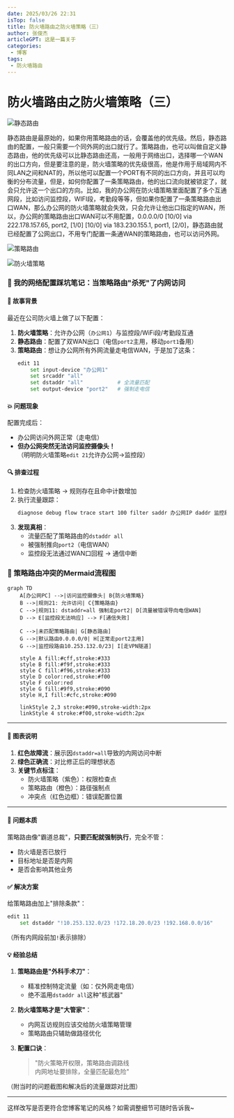 ```yaml
---
date: 2025/03/26 22:31
isTop: false
title: 防火墙路由之防火墙策略（三）
author: 张俊杰
articleGPT: 这是一篇关于
categories:
 - 博客
tags:
 - 防火墙路由
---
```


# 防火墙路由之防火墙策略（三）
<ArticleGPT />

![静态路由](https://gitee.com/zhangjunjiee/article-images/raw/master/images/20250326233236901.png)

静态路由是最原始的，如果你用策略路由的话，会覆盖他的优先级。然后，静态路由的配置，一般只需要一个同外网的出口就行了。策略路由，也可以叫做自定义静态路由，他的优先级可以比静态路由还高，一般用于网络出口，选择哪一个WAN的出口方向，但是要注意的是，防火墙策略的优先级很高，他是作用于局域网内不同LAN之间和NAT的，所以他可以配置一个PORT有不同的出口方向，并且可以均衡的分布流量，但是，如何你配置了一条策略路由，他的出口流向就被锁定了，就会只允许这一个出口的方向。比如，我的办公网在防火墙策略里面配置了多个互通网段，比如访问监控段，WIFI段，考勤段等等，但如果你配置了一条策略路由出口WAN，那么办公网的防火墙策略就会失效，只会允许让他出口指定的WAN，所以，办公网的策略路由出口WAN可以不用配置，0.0.0.0/0                 [10/0] via 222.178.157.65, port2, [1/0]
                                 [10/0] via 183.230.155.1, port1, [2/0]，静态路由就已经配置了公网出口，不用专门配置一条通WAN的策略路由，也可以访问外网。

![策略路由](https://gitee.com/zhangjunjiee/article-images/raw/master/images/20250326233616707.png)


![防火墙策略](https://gitee.com/zhangjunjiee/article-images/raw/master/images/20250326233827501.png)

### **📝 我的网络配置踩坑笔记：当策略路由"杀死"了内网访问**

#### **🚦 故事背景**
最近在公司防火墙上做了以下配置：
1. **防火墙策略**：允许办公网（`办公网1`）与监控段/WiFi段/考勤段互通
2. **静态路由**：配置了双WAN出口（电信`port2`主用，移动`port1`备用）
3. **策略路由**：想让办公网所有外网流量走电信WAN，于是加了这条：
   ```bash
   edit 11
       set input-device "办公网1"
       set srcaddr "all"
       set dstaddr "all"           # 全流量匹配
       set output-device "port2"   # 强制走电信
   ```

#### **💥 问题现象**
配置完成后：
- 办公网访问外网正常（走电信）
- **但办公网突然无法访问监控摄像头！**  
  （明明防火墙策略`edit 21`允许办公网→监控段）

#### 🔍 **排查过程**
1. 检查防火墙策略 → 规则存在且命中计数增加
2. 执行流量跟踪：
   ```bash
   diagnose debug flow trace start 100 filter saddr 办公网IP daddr 监控段IP
   ```
3. **发现真相**：
   - 流量匹配了策略路由的`dstaddr all`  
   - 被强制推向`port2`（电信WAN）  
   - 监控段无法通过WAN口回程 → 通信中断

### **🔧 策略路由冲突的Mermaid流程图**

```mermaid
graph TD
    A[办公网PC] -->|访问监控摄像头| B{防火墙策略}
    B -->|规则21: 允许访问| C{策略路由}
    C -->|规则11: dstaddr=all 强制走port2| D[流量被错误导向电信WAN]
    D --> E[监控段无法响应] --> F[通信失败]
    
    C -->|未匹配策略路由| G[静态路由]
    G -->|默认路由0.0.0.0/0| H[正常走port2主用]
    G -->|监控段路由10.253.132.0/23| I[走VPN隧道]
    
    style A fill:#cff,stroke:#333
    style B fill:#f9f,stroke:#333
    style C fill:#f96,stroke:#333
    style D color:red,stroke:#f00
    style F color:red
    style G fill:#9f9,stroke:#090
    style H,I fill:#cfc,stroke:#090
    
    linkStyle 2,3 stroke:#090,stroke-width:2px
    linkStyle 4 stroke:#f00,stroke-width:2px
```

---

#### **🎨 图表说明**
1. **红色故障流**：展示因`dstaddr=all`导致的内网访问中断
2. **绿色正确流**：对比修正后的理想状态
3. **关键节点标注**：
   - 防火墙策略（紫色）：权限检查点
   - 策略路由（橙色）：路径强制点
   - 冲突点（红色边框）：错误配置位置


---


#### 🧠 **问题本质**
策略路由像"霸道总裁"，**只要匹配就强制执行**，完全不管：
- 防火墙是否已放行
- 目标地址是否是内网
- 是否会影响其他业务

#### ✅ **解决方案**
给策略路由加上"排除条款"：
```bash
edit 11
    set dstaddr "!10.253.132.0/23 !172.18.20.0/23 !192.168.0.0/16"
```
（所有内网段前加`!`表示排除）

#### 💡 **经验总结**
1. **策略路由是"外科手术刀"**：  
   - 精准控制特定流量（如：仅外网走电信）
   - 绝不滥用`dstaddr all`这种"核武器"

2. **防火墙策略才是"大管家"**：  
   - 内网互访规则应该交给防火墙策略管理
   - 策略路由只辅助做路径优化

3. **配置口诀**：  
   > "防火策略开权限，策略路由调路线  
   > 内网地址要排除，全量匹配最危险"

（附当时的问题截图和解决后的流量跟踪对比图）  

---

这样改写是否更符合您博客笔记的风格？如需调整细节可随时告诉我~